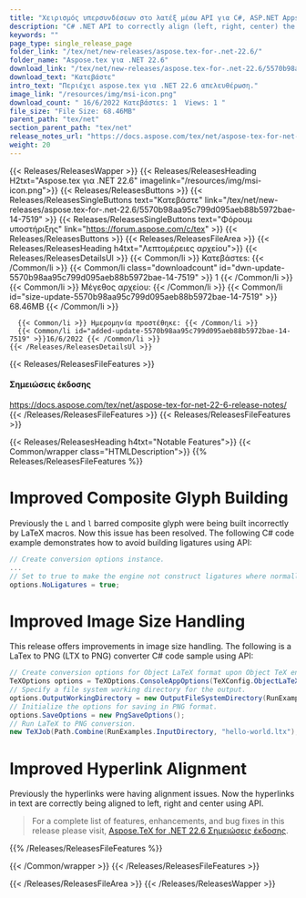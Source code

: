 ```yaml
---
title: "Χειρισμός υπερσυνδέσεων στο λατέξ μέσω API για C#, ASP.NET Apps"
description: "C# .NET API to correctly align (left, right, center) the hyperlinks in TeX files, improvement in image size handling, correct composite Glyph building by LaTeX."
keywords: ""
page_type: single_release_page
folder_link: "/tex/net/new-releases/aspose.tex-for-.net-22.6/"
folder_name: "Aspose.tex για .NET 22.6"
download_link: "/tex/net/new-releases/aspose.tex-for-.net-22.6/5570b98aa95c799d095aeb88b5972bae-14-7519"
download_text: "Κατεβάστε"
intro_text: "Περιέχει aspose.tex για .NET 22.6 απελευθέρωση."
image_link: "/resources/img/msi-icon.png"
download_count: " 16/6/2022 Κατεβάστεs: 1  Views: 1 "
file_size: "File Size: 68.46MB"
parent_path: "tex/net"
section_parent_path: "tex/net"
release_notes_url: "https://docs.aspose.com/tex/net/aspose-tex-for-net-22-6-release-notes/"
weight: 20
---
```


{{< Releases/ReleasesWapper >}}
{{< Releases/ReleasesHeading H2txt="Aspose.tex για .NET 22.6" imagelink="/resources/img/msi-icon.png">}}
{{< Releases/ReleasesButtons >}}
{{< Releases/ReleasesSingleButtons text="Κατεβάστε" link="/tex/net/new-releases/aspose.tex-for-.net-22.6/5570b98aa95c799d095aeb88b5972bae-14-7519" >}}
{{< Releases/ReleasesSingleButtons text="Φόρουμ υποστήριξης" link="https://forum.aspose.com/c/tex" >}}
{{< Releases/ReleasesButtons >}}
{{< Releases/ReleasesFileArea >}}
{{< Releases/ReleasesHeading h4txt="Λεπτομέρειες αρχείου">}}
{{< Releases/ReleasesDetailsUl >}}
{{< Common/li >}} Κατεβάστεs: {{< /Common/li >}}
{{< Common/li class="downloadcount" id="dwn-update-5570b98aa95c799d095aeb88b5972bae-14-7519" >}} 1 {{< /Common/li >}}
{{< Common/li >}} Μέγεθος αρχείου: {{< /Common/li >}}
{{< Common/li id="size-update-5570b98aa95c799d095aeb88b5972bae-14-7519" >}} 68.46MB {{< /Common/li >}}

      {{< Common/li >}} Ημερομηνία προστέθηκε: {{< /Common/li >}}
      {{< Common/li id="added-update-5570b98aa95c799d095aeb88b5972bae-14-7519" >}}16/6/2022 {{< /Common/li >}}
    {{< /Releases/ReleasesDetailsUl >}}

{{< Releases/ReleasesFileFeatures >}}

<h4>Σημειώσεις έκδοσης</h4><div><a href='https://docs.aspose.com/tex/net/aspose-tex-for-net-22-6-release-notes/'>https://docs.aspose.com/tex/net/aspose-tex-for-net-22-6-release-notes/</a></div>
{{< /Releases/ReleasesFileFeatures >}}
{{< Releases/ReleasesFileFeatures >}}

{{< Releases/ReleasesHeading h4txt="Notable Features">}}
{{< Common/wrapper class="HTMLDescription">}}
{{% Releases/ReleasesFileFeatures %}}

# Improved Composite Glyph Building

Previously the `L` and `l` barred composite glyph were being built incorrectly by LaTeX macros. Now this issue has been resolved. The following C# code example demonstrates how to avoid building ligatures using API:

```csharp
// Create conversion options instance.
...
// Set to true to make the engine not construct ligatures where normally it would.
options.NoLigatures = true;
```

# Improved Image Size Handling

This release offers improvements in image size handling. The following is a LaTex to PNG (LTX to PNG) converter C# code sample using API:

```csharp
// Create conversion options for Object LaTeX format upon Object TeX engine extension.
TeXOptions options = TeXOptions.ConsoleAppOptions(TeXConfig.ObjectLaTeX);
// Specify a file system working directory for the output.
options.OutputWorkingDirectory = new OutputFileSystemDirectory(RunExamples.OutputDirectory);
// Initialize the options for saving in PNG format.
options.SaveOptions = new PngSaveOptions();
// Run LaTeX to PNG conversion.
new TeXJob(Path.Combine(RunExamples.InputDirectory, "hello-world.ltx"), new ImageDevice(), options).Run();
```

# Improved Hyperlink Alignment

Previously the hyperlinks were having alignment issues. Now the hyperlinks in text are correctly being aligned to left, right and center using API.

> For a complete list of features, enhancements, and bug fixes in this release please visit, [Aspose.TeX for .NET 22.6 Σημειώσεις έκδοσης](https://docs.aspose.com/tex/net/aspose-tex-for-net-22-6-release-notes/).

{{% /Releases/ReleasesFileFeatures %}}

{{< /Common/wrapper >}}
{{< /Releases/ReleasesFileFeatures >}}

{{< /Releases/ReleasesFileArea >}}
{{< /Releases/ReleasesWapper >}}
